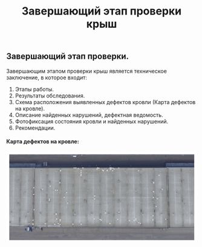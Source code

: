 ﻿---
title: Завершающий этап проверки крыш
cat: 6
main: false
submenu: false
layout: buffer
---

## Завершающий этап проверки.
Завершающим этапом проверки крыш является техническое заключение, в которое входит: 

1)	Этапы работы.   
2)	Результаты обследования.  
3)	Схема расположения выявленных дефектов кровли (Карта дефектов на кровле).  
4)	Описание найденных нарушений, дефектная ведомость.  
5)	Фотофиксация состояния кровли и найденных нарушений.  
6)	Рекомендации.  


#### Карта дефектов на кровле:
![](/img/0/6.1.2.2.0.jpg)
